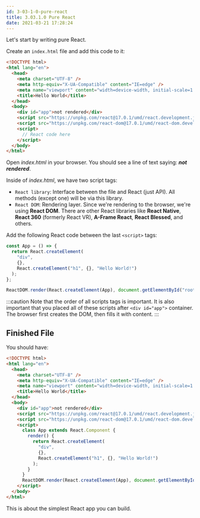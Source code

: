 ```yaml
---
id: 3-03-1-0-pure-react
title: 3.03.1.0 Pure React
date: 2021-03-21 17:28:24
---
```


Let's start by writing pure React.

Create an `index.html` file and add this code to it:

```html title="index.html" {11-12}
<!DOCTYPE html>
<html lang="en">
  <head>
    <meta charset="UTF-8" />
    <meta http-equiv="X-UA-Compatible" content="IE=edge" />
    <meta name="viewport" content="width=device-width, initial-scale=1.0" />
    <title>Hello World</title>
  </head>
  <body>
    <div id="app">not rendered</div>
    <script src="https://unpkg.com/react@17.0.1/umd/react.development.js"></script>
    <script src="https://unpkg.com/react-dom@17.0.1/umd/react-dom.development.js"></script>
    <script>
      // React code here
    </script>
  </body>
</html>
```

Open *index.html* in your browser. You should see a line of text saying: ***not rendered***.

Inside of *index.html*, we have two script tags:

- `React library`: Interface between the file and React (just API). All methods (except one) will be via this library.
- `React DOM`: Rendering layer. Since we're rendering to the browser, we're using **React DOM**. There are other React libraries like **React Native**, **React 360** (formerly React VR), **A-Frame React**, **React Blessed**, and others.

Add the following React code between the last `<script>` tags:

```jsx title="React code"
const App = () => {
  return React.createElement(
    "div",
    {},
    React.createElement("h1", {}, "Hello World!")
  );
};

ReactDOM.render(React.createElement(App), document.getElementById("root"));
```

:::caution
Note that the order of all scripts tags is important. It is also important that you placed all of these scripts after `<div id="app">` container. The browser first creates the DOM, then fills it with content.
:::

## Finished File

You should have:

```html title="index.html"
<!DOCTYPE html>
<html lang="en">
  <head>
    <meta charset="UTF-8" />
    <meta http-equiv="X-UA-Compatible" content="IE=edge" />
    <meta name="viewport" content="width=device-width, initial-scale=1.0" />
    <title>Hello World</title>
  </head>
  <body>
    <div id="app">not rendered</div>
    <script src="https://unpkg.com/react@17.0.1/umd/react.development.js"></script>
    <script src="https://unpkg.com/react-dom@17.0.1/umd/react-dom.development.js"></script>
    <script>
      class App extends React.Component {
        render() {
          return React.createElement(
            "div",
            {},
            React.createElement("h1", {}, "Hello World!")
          );
        }
      }
      ReactDOM.render(React.createElement(App), document.getElementById("app"));
    </script>
  </body>
</html>
```

This is about the simplest React app you can build.
